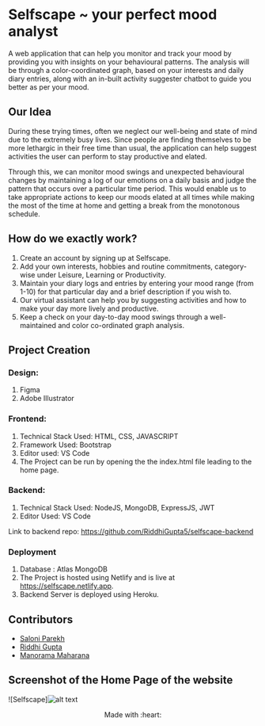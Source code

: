 # Selfscape ~ your perfect mood analyst

A web application that can help you monitor and track your mood by providing you with insights on your behavioural patterns. The analysis will be through a color-coordinated graph, based on your interests and daily diary entries, along with an in-built activity suggester chatbot to guide you better as per your mood.

## Our Idea

During these trying times, often we neglect our well-being and state of mind due to the extremely busy lives. Since people are finding themselves to be more lethargic in their free time than usual, the application can help suggest activities the user can perform to stay productive and elated. 

Through this, we can monitor mood swings and unexpected behavioural changes by maintaining a log of our emotions on a daily basis and judge the pattern that occurs over a particular time period. This would enable us to take appropriate actions to keep our moods elated at all times while making the most of the time at home and getting a break from the monotonous schedule.

## How do we exactly work?

1. Create an account by signing up at Selfscape.
2. Add your own interests, hobbies and routine commitments, category-wise under Leisure, Learning or Productivity.
3. Maintain your diary logs and entries by entering your mood range (from 1-10) for that particular day and a brief description if you wish to.
4. Our virtual assistant can help you by suggesting activities and how to make your day more lively and productive.
5. Keep a check on your day-to-day mood swings through a well-maintained and color co-ordinated graph analysis.

## Project Creation

### Design:

1. Figma
2. Adobe Illustrator

### Frontend:

1. Technical Stack Used: HTML, CSS, JAVASCRIPT
2. Framework Used: Bootstrap
3. Editor used: VS Code
4. The Project can be run by opening the the index.html file leading to the home page.

### Backend: 

1. Technical Stack Used: NodeJS, MongoDB, ExpressJS, JWT
2. Editor Used: VS Code

Link to backend repo: https://github.com/RiddhiGupta5/selfscape-backend

### Deployment

1. Database : Atlas MongoDB
2. The Project is hosted using Netlify and is live at https://selfscape.netlify.app.
3. Backend Server is deployed using Heroku.

## Contributors

* [Saloni Parekh](http://github.com/saloni0104)
* [Riddhi Gupta](http://github.com/RiddhiGupta5)
* [Manorama Maharana](http://github.com/Manorama09)

## Screenshot of the Home Page of the website

![Selfscape]![alt text](https://raw.githubusercontent.com/saloni0104/Selfscape-mood_analyst/master/images/Homepage.PNG?token=AL6DCECORVZY2BUDWB47H727UTMJ6)

<p align="center">
	Made with :heart:
</p>

